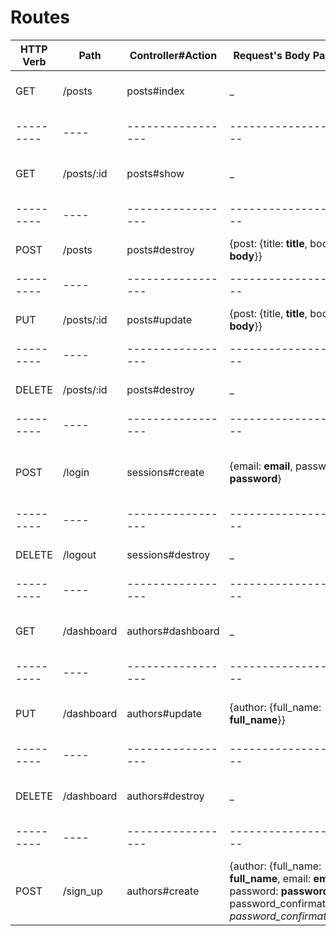 # Routes

| HTTP Verb |  Path  | Controller#Action | Request's Body Params | Respnse If Fails |         Response If Successfull           |
| --------- |  ----  | ----------------- | --------------------- | ---------------- |         -----------------------           |
|   GET     | /posts | posts#index       |           _           |        _         |   {successfull: true, posts: __posts__}   |
| --------- |  ----  | ----------------- | --------------------- | ---------------- |         -----------------------           |
| GET | /posts/:id | posts#show | _ | _ | {successfull: true, post: __post__}
| --------- |  ----  | ----------------- | --------------------- | ---------------- |         -----------------------           |
| POST | /posts | posts#destroy | {post: {title: __title__, body: __body__}} | {successfull: false, errors: __post.errors__} | {successfull: true}
| --------- |  ----  | ----------------- | --------------------- | ---------------- |         -----------------------           |
| PUT | /posts/:id | posts#update | {post: {title, __title__, body: __body__}} | {successfull: false, errors: __post.errors__} | {successfull: true}
| --------- |  ----  | ----------------- | --------------------- | ---------------- |         -----------------------           |
| DELETE | /posts/:id | posts#destroy | _ | {successfull: false, errors: __post.errors__} | {successfull: true}
| --------- |  ----  | ----------------- | --------------------- | ---------------- |         -----------------------           |
| POST | /login | sessions#create | {email: __email__, password: __password__} | {successfull: false, errors: __auth.errors/"Invalid Credentials"__} | {successfull: true, code: code}
| --------- |  ----  | ----------------- | --------------------- | ---------------- |         -----------------------           |
| DELETE | /logout | sessions#destroy | _ | {successfull: false, errors: __auth.errors__} | {successfull: true}
| --------- |  ----  | ----------------- | --------------------- | ---------------- |         -----------------------           |
| GET | /dashboard | authors#dashboard | _ | _ | {successfull: true, user: __user__}
| --------- |  ----  | ----------------- | --------------------- | ---------------- |         -----------------------           |
| PUT | /dashboard | authors#update | {author: {full_name: __full_name__}} | {successfull: false, errors: __author.errors__} | {successfull: true}
| --------- |  ----  | ----------------- | --------------------- | ---------------- |         -----------------------           |
| DELETE | /dashboard | authors#destroy | _ | {successfull: false, errors: __author.errors__} | {successfull: true}
| --------- |  ----  | ----------------- | --------------------- | ---------------- |         -----------------------           |
| POST | /sign_up | authors#create | {author: {full_name: __full_name__, email: __email__, password: __password__, password_confirmation: _password_confirmation__}}
